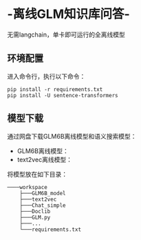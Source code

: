 # -离线GLM知识库问答-
无需langchain，单卡即可运行的全离线模型

## 环境配置
进入命令行，执行以下命令：
```Shell
pip install -r requirements.txt
pip install -U sentence-transformers
```

## 模型下载
通过网盘下载GLM6B离线模型和语义搜索模型：
* GLM6B离线模型：
* text2vec离线模型：

将模型放在如下目录：
```
────workspace
    ├───GLM6B_model
    ├───text2vec
    ├───Chat_simple
    ├───Doclib
    ├───GLM.py
    ├───...
    └───requirements.txt
```
